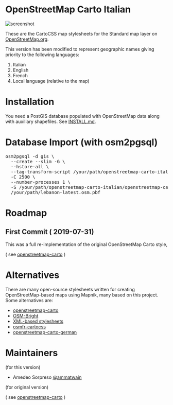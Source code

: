 # OpenStreetMap Carto Italian

![screenshot](https://raw.github.com/ammatwain/openstreetmap-carto-italian/master/preview.png)

These are the CartoCSS map stylesheets for the Standard map layer on [OpenStreetMap.org](https://www.openstreetmap.org/#map=9/33.9229/35.8772).

This version has been modified to represent geographic names giving priority to the following languages:
1) Italian
2) English
3) French
3) Local language (relative to the map)

# Installation

You need a PostGIS database populated with OpenStreetMap data along with auxillary shapefiles.
See [INSTALL.md](INSTALL.md).

# Database Import (with osm2pgsql)
<pre>
osm2pgsql -d gis \
  --create --slim -G \
  --hstore-all \
  --tag-transform-script /your/path/openstreetmap-carto-italian/openstreetmap-carto.lua \
  -C 2500 \
  --number-processes 1 \
  -S /your/path/openstreetmap-carto-italian/openstreetmap-carto.style \
  /your/path/lebanon-latest.osm.pbf
</pre>

# Roadmap

## First Commit ( 2019-07-31)

This was a full re-implementation of the original OpenStreetMap Carto style,

( see  [openstreetmap-carto](https://github.com/gravitystorm/openstreetmap-carto) )

# Alternatives

There are many open-source stylesheets written for creating OpenStreetMap-based
maps using Mapnik, many based on this project. Some alternatives are:

* [openstreetmap-carto](https://github.com/gravitystorm/openstreetmap-carto)
* [OSM-Bright](https://github.com/mapbox/osm-bright)
* [XML-based stylesheets](https://trac.openstreetmap.org/browser/subversion/applications/rendering/mapnik)
* [osmfr-cartocss](https://github.com/cquest/osmfr-cartocss)
* [openstreetmap-carto-german](https://github.com/giggls/openstreetmap-carto-de)

# Maintainers
(for this version)

* Amedeo Sorpreso [@ammatwain](https://github.com/ammatwain/)

(for original version)

( see  [openstreetmap-carto](https://github.com/gravitystorm/openstreetmap-carto) )
